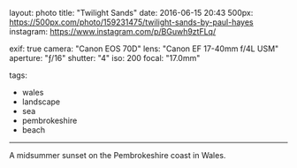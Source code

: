layout: photo
title: "Twilight Sands"
date: 2016-06-15 20:43
500px: https://500px.com/photo/159231475/twilight-sands-by-paul-hayes
instagram: https://www.instagram.com/p/BGuwh9ztFLq/

exif: true
camera: "Canon EOS 70D"
lens: "Canon EF 17-40mm f/4L USM"
aperture: "ƒ/16"
shutter: "4"
iso: 200
focal: "17.0mm"

tags:
  - wales
  - landscape
  - sea
  - pembrokeshire
  - beach
---

A midsummer sunset on the Pembrokeshire coast in Wales.
